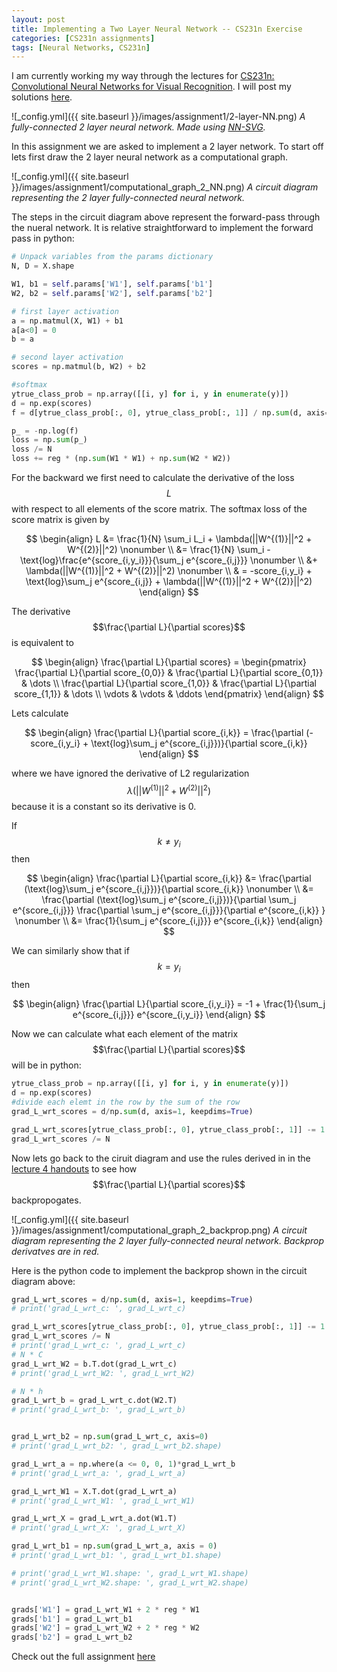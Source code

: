```yaml
---
layout: post
title: Implementing a Two Layer Neural Network -- CS231n Exercise
categories: [CS231n assignments]
tags: [Neural Networks, CS231n]
---
```


<p class="message">
I am currently working my way through the lectures for 
<a href="https://www.youtube.com/watch?v=vT1JzLTH4G4&list=PL3FW7Lu3i5JvHM8ljYj-zLfQRF3EO8sYv&index=1">CS231n: Convolutional Neural Networks for Visual Recognition</a>.
I will post my solutions <a href="https://usmanr149.github.io/urmlblog/">here</a>.
</p>


![_config.yml]({{ site.baseurl }}/images/assignment1/2-layer-NN.png)
*A fully-connected 2 layer neural network. Made using [NN-SVG](http://alexlenail.me/NN-SVG/index.html).*

In this assignment we are asked to implement a 2 layer network. To start off
lets first draw the 2 layer neural network as a computational graph.

![_config.yml]({{ site.baseurl }}/images/assignment1/computational_graph_2_NN.png)
*A circuit diagram representing the 2 layer fully-connected neural network.*

The steps in the circuit diagram above represent the forward-pass through the nueral network.
It is relative straightforward to implement the forward pass in python:

```python
# Unpack variables from the params dictionary
N, D = X.shape

W1, b1 = self.params['W1'], self.params['b1']
W2, b2 = self.params['W2'], self.params['b2']

# first layer activation
a = np.matmul(X, W1) + b1
a[a<0] = 0
b = a

# second layer activation
scores = np.matmul(b, W2) + b2

#softmax
ytrue_class_prob = np.array([[i, y] for i, y in enumerate(y)])
d = np.exp(scores)
f = d[ytrue_class_prob[:, 0], ytrue_class_prob[:, 1]] / np.sum(d, axis=1).reshape(1, N)

p_ = -np.log(f)
loss = np.sum(p_)
loss /= N
loss += reg * (np.sum(W1 * W1) + np.sum(W2 * W2))
```

For the backward we first need to calculate the derivative of the loss $$L$$
with respect to all elements of the score matrix. The softmax loss of the 
score matrix is given by


$$
\begin{align}
L &= \frac{1}{N} \sum_i L_i + \lambda(||W^{(1)}||^2 + W^{(2)}||^2) \nonumber \\
&= \frac{1}{N} \sum_i -\text{log}\frac{e^{score_{i,y_i}}}{\sum_j e^{score_{i,j}}} \nonumber \\ 
&+ \lambda(||W^{(1)}||^2 + W^{(2)}||^2) \nonumber \\
& = -score_{i,y_i} + \text{log}\sum_j e^{score_{i,j}} + \lambda(||W^{(1)}||^2 + W^{(2)}||^2)
\end{align}
$$

The derivative $$\frac{\partial L}{\partial scores}$$ is equivalent to

$$
\begin{align}
\frac{\partial L}{\partial scores} = \begin{pmatrix}
\frac{\partial L}{\partial score_{0,0}} & \frac{\partial L}{\partial score_{0,1}} & \dots  \\
\frac{\partial L}{\partial score_{1,0}} & \frac{\partial L}{\partial score_{1,1}} & \dots \\
\vdots & \vdots & \ddots
\end{pmatrix}
\end{align}
$$

Lets calculate

$$
\begin{align}
\frac{\partial L}{\partial score_{i,k}}  = \frac{\partial (-score_{i,y_i}  + \text{log}\sum_j e^{score_{i,j}})}{\partial score_{i,k}}
\end{align}
$$

where we have ignored the derivative of L2 regularization $$\lambda(||W^{(1)}||^2 + W^{(2)}||^2)$$
because it is a constant so its derivative is 0.

If $$k \neq y_i$$ then

$$
\begin{align}
\frac{\partial L}{\partial score_{i,k}}  &= \frac{\partial (\text{log}\sum_j e^{score_{i,j}})}{\partial score_{i,k}} \nonumber \\
&= \frac{\partial (\text{log}\sum_j e^{score_{i,j}})}{\partial \sum_j e^{score_{i,j}}} \frac{\partial \sum_j e^{score_{i,j}}}{\partial e^{score_{i,k}} } \nonumber \\
&= \frac{1}{\sum_j e^{score_{i,j}}} e^{score_{i,k}}
\end{align}
$$

We can similarly show that if $$k = y_i$$ then

$$
\begin{align}
\frac{\partial L}{\partial score_{i,y_i}}  = -1 + \frac{1}{\sum_j e^{score_{i,j}}} e^{score_{i,y_i}}
\end{align}
$$

Now we can calculate what each element of the matrix $$\frac{\partial L}{\partial scores}$$
will be in python:

```python
ytrue_class_prob = np.array([[i, y] for i, y in enumerate(y)])
d = np.exp(scores)
#divide each elemt in the row by the sum of the row
grad_L_wrt_scores = d/np.sum(d, axis=1, keepdims=True)

grad_L_wrt_scores[ytrue_class_prob[:, 0], ytrue_class_prob[:, 1]] -= 1
grad_L_wrt_scores /= N
```

Now lets go back to the ciruit diagram and use the rules derived in 
in the [lecture 4 handouts](http://cs231n.stanford.edu/handouts/linear-backprop.pdf) to see
how $$\frac{\partial L}{\partial scores}$$ backpropogates.


![_config.yml]({{ site.baseurl }}/images/assignment1/computational_graph_2_backprop.png)
*A circuit diagram representing the 2 layer fully-connected neural network. Backprop derivatves are in red.*

Here is the python code to implement the backprop shown in the circuit diagram above:

```python
grad_L_wrt_scores = d/np.sum(d, axis=1, keepdims=True)
# print('grad_L_wrt_c: ', grad_L_wrt_c)

grad_L_wrt_scores[ytrue_class_prob[:, 0], ytrue_class_prob[:, 1]] -= 1
grad_L_wrt_scores /= N
# print('grad_L_wrt_c: ', grad_L_wrt_c)
# N * C
grad_L_wrt_W2 = b.T.dot(grad_L_wrt_c)
# print('grad_L_wrt_W2: ', grad_L_wrt_W2)

# N * h
grad_L_wrt_b = grad_L_wrt_c.dot(W2.T)
# print('grad_L_wrt_b: ', grad_L_wrt_b)


grad_L_wrt_b2 = np.sum(grad_L_wrt_c, axis=0)
# print('grad_L_wrt_b2: ', grad_L_wrt_b2.shape)

grad_L_wrt_a = np.where(a <= 0, 0, 1)*grad_L_wrt_b
# print('grad_L_wrt_a: ', grad_L_wrt_a)

grad_L_wrt_W1 = X.T.dot(grad_L_wrt_a)
# print('grad_L_wrt_W1: ', grad_L_wrt_W1)

grad_L_wrt_X = grad_L_wrt_a.dot(W1.T)
# print('grad_L_wrt_X: ', grad_L_wrt_X)

grad_L_wrt_b1 = np.sum(grad_L_wrt_a, axis = 0)
# print('grad_L_wrt_b1: ', grad_L_wrt_b1.shape)

# print('grad_L_wrt_W1.shape: ', grad_L_wrt_W1.shape)
# print('grad_L_wrt_W2.shape: ', grad_L_wrt_W2.shape)


grads['W1'] = grad_L_wrt_W1 + 2 * reg * W1
grads['b1'] = grad_L_wrt_b1
grads['W2'] = grad_L_wrt_W2 + 2 * reg * W2
grads['b2'] = grad_L_wrt_b2
```
Check out the full assignment <a href="https://github.com/usmanr149/CS231n/blob/master/assignment1/two_layer_net.ipynb" target="_blank">here</a>
